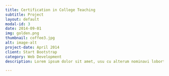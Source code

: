 ```yaml
---
title: Certification in College Teaching
subtitle: Project
layout: default
modal-id: 3
date: 2014-09-01
img: golden.png
thumbnail: coffee3.jpg
alt: image-alt
project-date: April 2014
client: Start Bootstrap
category: Web Development
description: Lorem ipsum dolor sit amet, usu cu alterum nominavi lobortis. At duo novum diceret. Tantas apeirian vix et, usu sanctus postulant inciderint ut, populo diceret necessitatibus in vim. Cu eum dicam feugiat noluisse.

---
```

